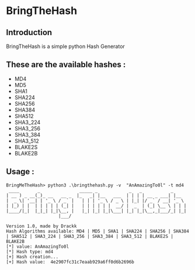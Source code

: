 # BringTheHash

## Introduction
BringTheHash is a simple python Hash Generator

## These are the available hashes :

- MD4
- MD5
- SHA1
- SHA224
- SHA256
- SHA384
- SHA512
- SHA3_224
- SHA3_256
- SHA3_384
- SHA3_512
- BLAKE2S
- BLAKE2B

## Usage :
```
BringMeTheHash> python3 .\bringthehash.py -v  "AnAmazingTo0l" -t md4    
 ____       _               _____ _            _   _           _     
| __ ) _ __(_)_ __   __ _  |_   _| |__   ___  | | | | __ _ ___| |__
|  _ \| '__| | '_ \ / _` |   | | | '_ \ / _ \ | |_| |/ _` / __| '_ \
| |_) | |  | | | | | (_| |   | | | | | |  __/ |  _  | (_| \__ \ | | |
|____/|_|  |_|_| |_|\__, |   |_| |_| |_|\___| |_| |_|\__,_|___/_| |_|
                    |___/

Version 1.0, made by Drackk
Hash Algorithms available: MD4 | MD5 | SHA1 | SHA224 | SHA256 | SHA384 | SHA512 | SHA3_224 | SHA3_256 | SHA3_384 | SHA3_512 | BLAKE2S | BLAKE2B
[*] value: AnAmazingTo0l
[*] Hash type: md4
[+] Hash creation...
[+] Hash value:  4e2907fc31c7eaab929a6ff0d6b2696b 

```
